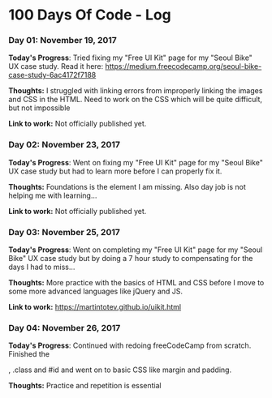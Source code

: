 # 100 Days Of Code - Log

### Day 01: November 19, 2017
<!-- ##### (delete me or comment me out) -->

**Today's Progress**: Tried fixing my "Free UI Kit" page for my "Seoul Bike" UX case study. Read it here: https://medium.freecodecamp.org/seoul-bike-case-study-6ac4172f7188

**Thoughts:** I struggled with linking errors from improperly linking the images and CSS in the HTML. Need to work on the CSS which will be quite difficult, but not impossible

**Link to work:** Not officially published yet.

### Day 02: November 23, 2017
<!-- ##### (delete me or comment me out) -->

**Today's Progress**: Went on fixing my "Free UI Kit" page for my "Seoul Bike" UX case study but had to learn more before I can properly fix it.

**Thoughts:** Foundations is the element I am missing. Also day job is not helping me with learning...

**Link to work:** Not officially published yet.

### Day 03: November 25, 2017

**Today's Progress**: Went on completing my "Free UI Kit" page for my "Seoul Bike" UX case study but by doing a 7 hour study to compensating for the days I had to miss...

**Thoughts:** More practice with the basics of HTML and CSS before I move to some more advanced languages like jQuery and JS.

**Link to work:** https://martintotev.github.io/uikit.html

### Day 04: November 26, 2017

**Today's Progress**: Continued with redoing freeCodeCamp from scratch. Finished the <form>, .class and #id and went on to basic CSS like margin and padding.

**Thoughts:** Practice and repetition is essential
